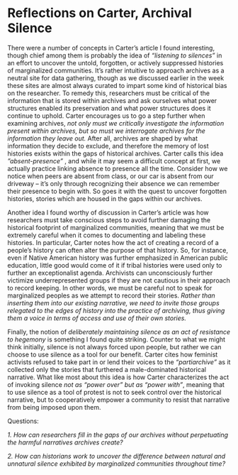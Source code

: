 # Reflections on Carter, Archival Silence

There were a number of concepts in Carter’s article I found interesting, though chief among them is probably the idea of _“listening to silences”_ in an effort to uncover the untold, forgotten, or actively suppressed histories of marginalized communities. It’s rather intuitive to approach archives as a neutral site for data gathering, though as we discussed earlier in the week these sites are almost always curated to impart some kind of historical bias on the researcher. To remedy this, researchers must be critical of the information that is stored within archives and ask ourselves what power structures enabled its preservation and what power structures does it continue to uphold. Carter encourages us to go a step further when examining archives, _not only must we critically investigate the information present within archives, but so must we interrogate archives for the information they leave out._ After all, archives are shaped by what information they decide to exclude, and therefore the memory of lost histories exists within the gaps of historical archives. Carter calls this idea _”absent-presence”_ , and while it may seem a difficult concept at first, we actually practice linking absence to presence all the time. Consider how we notice when peers are absent from class, or our car is absent from our driveway – it’s only through recognizing their absence we can remember their presence to begin with. So goes it with the quest to uncover forgotten histories, stories which are housed in the gaps within our archives. 

Another idea I found worthy of discussion in Carter’s article was how researchers must take conscious steps to avoid further damaging the historical footprint of marginalized communities, meaning that we must be extremely careful when it comes to documenting and labeling these histories. In particular, Carter notes how the act of creating a record of a people’s history can often alter the purpose of that history. So, for instance, even if Native American history was further emphasized in American public education, little good would come of it if tribal histories were used only to further an exceptionalist agenda. Archivists can unconsciously further victimize underrepresented groups if they are not cautious in their approach to record keeping. In other words, we must be careful not to speak for marginalized peoples as we attempt to record their stories. _Rather than inserting them into our existing narrative, we need to invite those groups relegated to the edges of history into the practice of archiving, thus giving them a voice in terms of access and use of their own stories._

Finally, the notion of _deliberately maintaining silence as an act of resistance to hegemony_ is something I found quite striking. Counter to what we might think initially, silence is not always forced upon people, but rather we can choose to use silence as a tool for our benefit. Carter cites how feminist activists refused to take part in or lend their voices to the _“partiarchive”_ as it collected only the stories that furthered a male-dominated historical narrative. What like most about this idea is how Carter characterizes the act of invoking silence _not as “power over” but as “power with”_, meaning that to use silence as a tool of protest is not to seek control over the historical narrative, but to cooperatively empower a community to resist that narrative from being imposed upon them. 

Questions: 

_1. How can researchers fill in the gaps of our archives without perpetuating the harmful narratives archives create?_

_2. How can historians work to uncover the difference between natural and unnatural silence exhibited by marginalized communities throughout time?_ 











